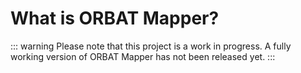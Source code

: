 # What is ORBAT Mapper?

::: warning
Please note that this project is a work in progress. A fully working version of ORBAT Mapper has not been released yet.
:::
